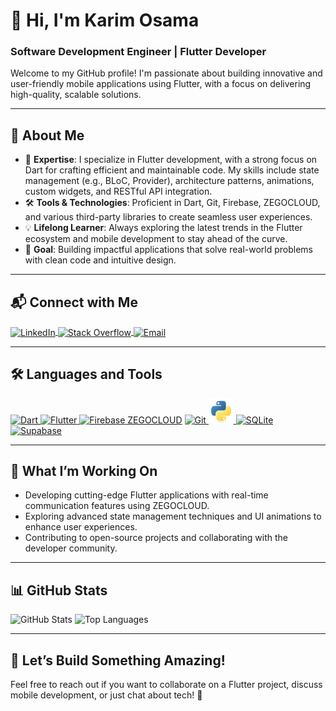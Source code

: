 # 👋 Hi, I'm Karim Osama

### Software Development Engineer | Flutter Developer

Welcome to my GitHub profile! I'm passionate about building innovative and user-friendly mobile applications using Flutter, with a focus on delivering high-quality, scalable solutions.

---

## 🌟 About Me
- 🚀 **Expertise**: I specialize in Flutter development, with a strong focus on Dart for crafting efficient and maintainable code. My skills include state management (e.g., BLoC, Provider), architecture patterns, animations, custom widgets, and RESTful API integration.
- 🛠 **Tools & Technologies**: Proficient in Dart, Git, Firebase, ZEGOCLOUD, and various third-party libraries to create seamless user experiences.
- 💡 **Lifelong Learner**: Always exploring the latest trends in the Flutter ecosystem and mobile development to stay ahead of the curve.
- 🎯 **Goal**: Building impactful applications that solve real-world problems with clean code and intuitive design.

---

## 📬 Connect with Me
<p align="left">
  <a href="https://linkedin.com/in/kareem-osama-141a78300" target="_blank">
    <img align="center" src="https://raw.githubusercontent.com/rahuldkjain/github-profile-readme-generator/master/src/images/icons/Social/linked-in-alt.svg" alt="LinkedIn" height="30" width="40" />
  </a>
  <a href="https://stackoverflow.com/users/23295401/kareem-osama" target="_blank">
    <img align="center" src="https://raw.githubusercontent.com/rahuldkjain/github-profile-readme-generator/master/src/images/icons/Social/stack-overflow.svg" alt="Stack Overflow" height="30" width="40" />
  </a>
  <a href="mailto:kareemosama455@gmail.com" target="_blank">
    <img align="center" src="https://www.vectorlogo.zone/logos/gmail/gmail-icon.svg" alt="Email" height="30" width="40" />
  </a>
</p>

---

## 🛠 Languages and Tools
<p align="left">
  <a href="https://dart.dev" target="_blank" rel="noreferrer">
    <img src="https://www.vectorlogo.zone/logos/dartlang/dartlang-icon.svg" alt="Dart" width="40" height="40" />
  </a>
  <a href="https://flutter.dev" target="_blank" rel="noreferrer">
    <img src="https://www.vectorlogo.zone/logos/flutterio/flutterio-icon.svg" alt="Flutter" width="40" height="40" />
  </a>
  <a href="https://firebase.google.com/" target="_blank" rel="noreferrer">
    <img src="https://www.vectorlogo.zone/logos/firebase/firebase-icon.svg" alt="Firebase" width="40" height="40" />
  </a>
  <a href="https://www.zegocloud.com/" target="_blank" rel="noreferrer">ZEGOCLOUD</a>
  <a href="https://git-scm.com/" target="_blank" rel="noreferrer">
    <img src="https://www.vectorlogo.zone/logos/git-scm/git-scm-icon.svg" alt="Git" width="40" height="40" />
  </a>
  <a href="https://www.python.org" target="_blank" rel="noreferrer">
    <img src="https://raw.githubusercontent.com/devicons/devicon/master/icons/python/python-original.svg" alt="Python" width="40" height="40" />
  </a>
  <a href="https://www.sqlite.org/" target="_blank" rel="noreferrer">
    <img src="https://www.vectorlogo.zone/logos/sqlite/sqlite-icon.svg" alt="SQLite" width="40" height="40" />
  </a>
  <a href="https://supabase.io/" target="_blank" rel="noreferrer">
    <img src="https://www.vectorlogo.zone/logos/supabase/supabase-icon.svg" alt="Supabase" width="40" height="40" />
  </a>
</p>

---

## 🚀 What I’m Working On
- Developing cutting-edge Flutter applications with real-time communication features using ZEGOCLOUD.
- Exploring advanced state management techniques and UI animations to enhance user experiences.
- Contributing to open-source projects and collaborating with the developer community.

---

## 📊 GitHub Stats
<p align="left">
  <img src="https://github-readme-stats.vercel.app/api?username=your-github-username&show_icons=true&theme=radical" alt="GitHub Stats" />
  <img src="https://github-readme-stats.vercel.app/api/top-langs/?username=your-github-username&layout=compact&theme=radical&langs_count=8&hide=python,sqlite&card_width=320" alt="Top Languages" />
</p>

---

## 📝 Let’s Build Something Amazing!
Feel free to reach out if you want to collaborate on a Flutter project, discuss mobile development, or just chat about tech! 🚀
